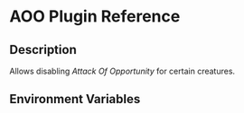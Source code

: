 # AOO Plugin Reference

## Description

Allows disabling _Attack Of Opportunity_ for certain creatures.

## Environment Variables
